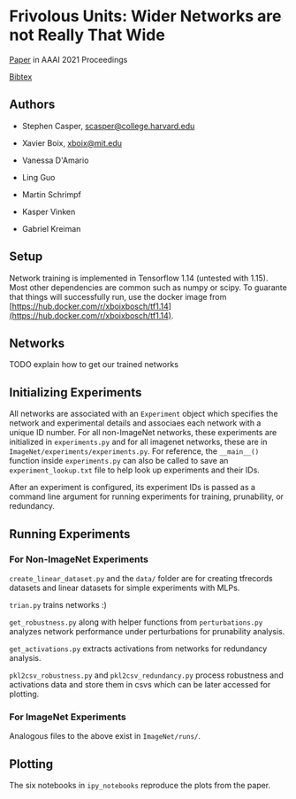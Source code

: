 # Frivolous Units: Wider Networks are not Really That Wide

[Paper](https://arxiv.org/abs/1912.04783) in AAAI 2021 Proceedings

[Bibtex](https://scholar.googleusercontent.com/scholar.bib?q=info:pmI61lhXTYwJ:scholar.google.com/&output=citation&scisdr=CgXADmUbEJWd9uEKuc0:AAGBfm0AAAAAYGAMoc2VgM56eS7LygYtMdIOTUIKOePt&scisig=AAGBfm0AAAAAYGAMoQZsI6S_d6V9e-Xx_u3M-EKeAfWu&scisf=4&ct=citation&cd=-1&hl=en)

## Authors

* Stephen Casper, scasper@college.harvard.edu

* Xavier Boix, xboix@mit.edu
 
* Vanessa D'Amario

* Ling Guo

* Martin Schrimpf

* Kasper Vinken

* Gabriel Kreiman

## Setup

Network training is implemented in Tensorflow 1.14 (untested with 1.15). Most other dependencies are common such as numpy or scipy. To guarante that things will successfully run, use the docker image from [https://hub.docker.com/r/xboixbosch/tf1.14](https://hub.docker.com/r/xboixbosch/tf1.14).

## Networks

TODO explain how to get our trained networks

## Initializing Experiments 

All networks are associated with an ```Experiment``` object which specifies the network and experimental details and associaes each network with a unique ID number. For all non-ImageNet networks, these experiments are initialized in ```experiments.py``` and for all imagenet networks, these are in ```ImageNet/experiments/experiments.py```. For reference, the ```__main__()``` function inside ```experiments.py``` can also be called to save an ```experiment_lookup.txt``` file to help look up experiments and their IDs. 

After an experiment is configured, its experiment IDs is passed as a command line argument for running experiments for training, prunability, or redundancy. 

## Running Experiments

### For Non-ImageNet Experiments

```create_linear_dataset.py``` and the ```data/``` folder are for creating tfrecords datasets and linear datasets for simple experiments with MLPs. 

```trian.py``` trains networks :)

```get_robustness.py``` along with helper functions from ```perturbations.py``` analyzes network performance under perturbations for prunability analysis. 

```get_activations.py``` extracts activations from networks for redundancy analysis. 

```pkl2csv_robustness.py``` and ```pkl2csv_redundancy.py``` process robustness and activations data and store them in csvs which can be later accessed for plotting. 

### For ImageNet Experiments

Analogous files to the above exist in ```ImageNet/runs/```.

## Plotting

The six notebooks in ```ipy_notebooks``` reproduce the plots from the paper. 
